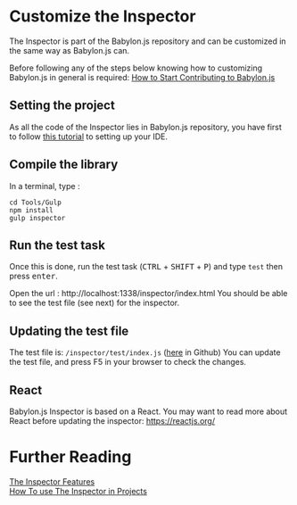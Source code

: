 # Customize the Inspector

The Inspector is part of the Babylon.js repository and can be customized in the same way as Babylon.js can. 

Before following any of the steps below knowing how to customizing Babylon.js in general is required: 
[How to Start Contributing to Babylon.js](/How_To/how_to_start)

## Setting the project

As all the code of the Inspector lies in Babylon.js repository, you have first to follow [this tutorial](/generals/how_to_start) to setting up your IDE.

## Compile the library
In a terminal, type : 
```
cd Tools/Gulp
npm install
gulp inspector
```

## Run the test task
Once this is done, run the test task (<kbd>CTRL</kbd> + <kbd>SHIFT</kbd> + <kbd>P</kbd>) and type `test` then press <kbd>enter</kbd>.

Open the url : http://localhost:1338/inspector/index.html
You should be able to see the test file (see next) for the inspector.

## Updating the test file

The test file is: `/inspector/test/index.js` ([here](https://github.com/BabylonJS/Babylon.js/tree/master/inspector/test) in Github)
You can update the test file, and press F5 in your browser to check the changes.

## React

Babylon.js Inspector is based on a React. You may want to read more about React before updating the inspector: https://reactjs.org/

# Further Reading

[The Inspector Features](/features/playground_debuglayer)  
[How To use The Inspector in Projects](/How_To/debug_layer)     
